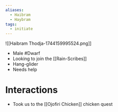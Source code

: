```yaml
---
aliases:
  - Haibram
  - Haybram
tags:
  - initiate
---
```

![[Haibram Thodja-1744159995524.png]]
- Male #Dwarf
- Looking to join the [[Rain-Scribes]]
- Hang-glider
- Needs help

# Interactions
- Took us to the [[Ojofiri Chicken]] chicken quest
